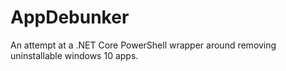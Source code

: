 # AppDebunker
An attempt at a .NET Core PowerShell wrapper around removing uninstallable windows 10 apps.
